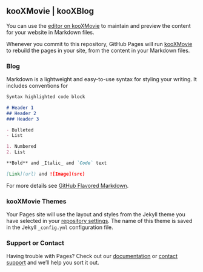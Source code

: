 ## kooXMovie | kooXBlog

You can use the [editor on kooXMovie](https://github.com/KooXme/blog-kooXMovie.github.io/edit/gh-pages/index.md) to maintain and preview the content for your website in Markdown files.

Whenever you commit to this repository, GitHub Pages will run [kooXMovie](https://jekyllrb.com/) to rebuild the pages in your site, from the content in your Markdown files.

### Blog 

Markdown is a lightweight and easy-to-use syntax for styling your writing. It includes conventions for

```markdown
Syntax highlighted code block

# Header 1
## Header 2
### Header 3

- Bulleted
- List

1. Numbered
2. List

**Bold** and _Italic_ and `Code` text

[Link](url) and ![Image](src)
```

For more details see [GitHub Flavored Markdown](https://guides.github.com/features/mastering-markdown/).

### kooXMovie Themes

Your Pages site will use the layout and styles from the Jekyll theme you have selected in your [repository settings](https://github.com/KooXme/blog-kooXMovie.github.io/settings). The name of this theme is saved in the Jekyll `_config.yml` configuration file.

### Support or Contact

Having trouble with Pages? Check out our [documentation](https://docs.github.com/categories/github-pages-basics/) or [contact support](https://support.github.com/contact) and we’ll help you sort it out.
